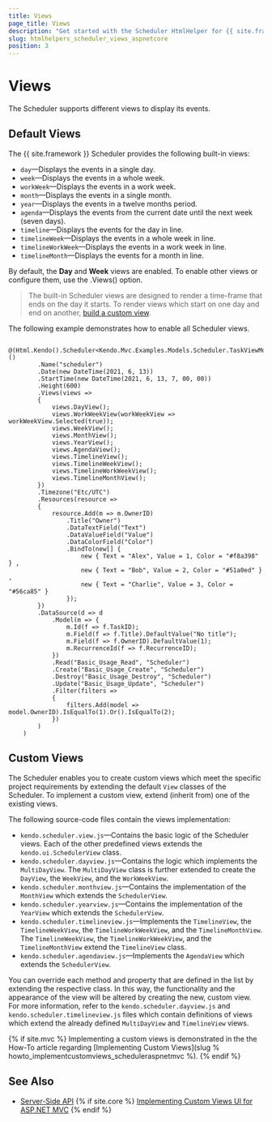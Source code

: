 ```yaml
---
title: Views
page_title: Views
description: "Get started with the Scheduler HtmlHelper for {{ site.framework }} and learn how to how to use the default views and create custom views in the widget."
slug: htmlhelpers_scheduler_views_aspnetcore
position: 3
---
```


# Views

The Scheduler supports different views to display its events.

## Default Views

The {{ site.framework }} Scheduler provides the following built-in views:

- `day`&mdash;Displays the events in a single day.
- `week`&mdash;Displays the events in a whole week.
- `workWeek`&mdash;Displays the events in a work week.
- `month`&mdash;Displays the events in a single month.
- `year`&mdash;Displays the events in a twelve months period.
- `agenda`&mdash;Displays the events from the current date until the next week (seven days).
- `timeline`&mdash;Displays the events for the day in line.
- `timelineWeek`&mdash;Displays the events in a whole week in line.
- `timelineWorkWeek`&mdash;Displays the events in a work week in line.
- `timelineMonth`&mdash;Displays the events for a month in line.

By default, the **Day** and **Week** views are enabled. To enable other views or configure them, use the .Views() option.

> The built-in Scheduler views are designed to render a time-frame that ends on the day it starts. To render views which start on one day and end on another, [build a custom view](#custom-views).

The following example demonstrates how to enable all Scheduler views.

```
	@(Html.Kendo().Scheduler<Kendo.Mvc.Examples.Models.Scheduler.TaskViewModel>()
		.Name("scheduler")
		.Date(new DateTime(2021, 6, 13))
		.StartTime(new DateTime(2021, 6, 13, 7, 00, 00))
		.Height(600)
		.Views(views =>
		{
			views.DayView();
			views.WorkWeekView(workWeekView => workWeekView.Selected(true));
			views.WeekView();
			views.MonthView();
			views.YearView();
			views.AgendaView();
			views.TimelineView();
			views.TimelineWeekView();
			views.TimelineWorkWeekView();
			views.TimelineMonthView();
		})
		.Timezone("Etc/UTC")
		.Resources(resource =>
		{
			resource.Add(m => m.OwnerID)
				.Title("Owner")
				.DataTextField("Text")
				.DataValueField("Value")
				.DataColorField("Color")
				.BindTo(new[] {
					new { Text = "Alex", Value = 1, Color = "#f8a398" } ,
					new { Text = "Bob", Value = 2, Color = "#51a0ed" } ,
					new { Text = "Charlie", Value = 3, Color = "#56ca85" }
				});
		})
		.DataSource(d => d
			.Model(m => {
				m.Id(f => f.TaskID);
				m.Field(f => f.Title).DefaultValue("No title");
				m.Field(f => f.OwnerID).DefaultValue(1);
				m.RecurrenceId(f => f.RecurrenceID);
			})
			.Read("Basic_Usage_Read", "Scheduler")
			.Create("Basic_Usage_Create", "Scheduler")
			.Destroy("Basic_Usage_Destroy", "Scheduler")
			.Update("Basic_Usage_Update", "Scheduler")
			.Filter(filters =>
			{
				filters.Add(model => model.OwnerID).IsEqualTo(1).Or().IsEqualTo(2);
			})
		)
	)
```

## Custom Views

The Scheduler enables you to create custom views which meet the specific project requirements by extending the default `View` classes of the Scheduler. To implement a custom view, extend (inherit from) one of the existing views.

The following source-code files contain the views implementation:

* `kendo.scheduler.view.js`&mdash;Contains the basic logic of the Scheduler views. Each of the other predefined views extends the `kendo.ui.SchedulerView` class.
* `kendo.scheduler.dayview.js`&mdash;Contains the logic which implements the `MultiDayView`. The `MultiDayView` class is further extended to create the `DayView`, the `WeekView`, and the `WorkWeekView`.
* `kendo.scheduler.monthview.js`&mdash;Contains the implementation of the `MonthView` which extends the `SchedulerView`.
* `kendo.scheduler.yearview.js`&mdash;Contains the implementation of the `YearView` which extends the `SchedulerView`.
* `kendo.scheduler.timelineview.js`&mdash;Implements the `TimelineView`, the `TimelineWeekView`, the `TimelineWorkWeekView`, and the `TimelineMonthView`. The `TimelineWeekView`, the `TimelineWorkWeekView`, and the `TimelineMonthView` extend the `TimelineView` class.
* `kendo.scheduler.agendaview.js`&mdash;Implements the `AgendaView` which extends the `SchedulerView`.

You can override each method and property that are defined in the list by extending the respective class. In this way, the functionality and the appearance of the view will be altered by creating the new, custom view. For more information, refer to the `kendo.scheduler.dayview.js` and `kendo.scheduler.timelineview.js` files which contain definitions of views which extend the already defined `MultiDayView` and `TimelineView` views.


{% if site.mvc %}
Implementing a custom views is demonstrated in the the How-To article regarding [Implementing Custom Views](slug % howto_implementcustomviews_scheduleraspnetmvc %). 
{% endif %} 

## See Also

* [Server-Side API](/api/scheduler)
{% if site.core %}
    [Implementing Custom Views UI for ASP.NET MVC](https://docs.telerik.com/aspnet-mvc/html-helpers/scheduling/scheduler/how-to/custom-view) 
{% endif %} 
